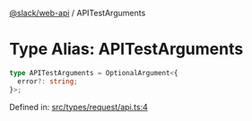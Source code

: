 [@slack/web-api](../index.md) / APITestArguments

# Type Alias: APITestArguments

```ts
type APITestArguments = OptionalArgument<{
  error?: string;
}>;
```

Defined in: [src/types/request/api.ts:4](https://github.com/slackapi/node-slack-sdk/blob/main/packages/web-api/src/types/request/api.ts#L4)
